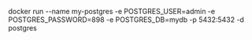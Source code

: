 docker run --name my-postgres -e POSTGRES_USER=admin -e POSTGRES_PASSWORD=898 -e POSTGRES_DB=mydb -p 5432:5432 -d postgres
